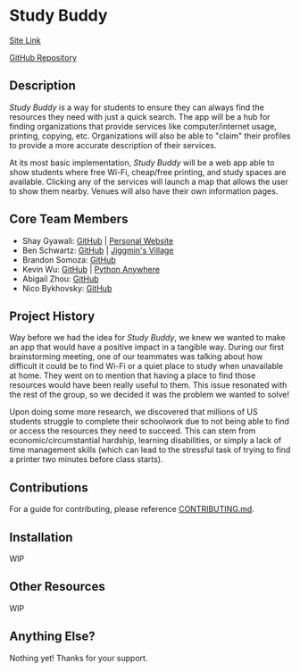 <!-- markdownlint-disable -->
<!-- textlint-disable -->

# Study Buddy

[Site Link](https://dolphin-app-tj6ou.ondigitalocean.app/)

[GitHub Repository](https://github.com/agiledev-students-fall2022/final-project-team-study-buddy)

## Description

*Study Buddy* is a way for students to ensure they can always find the resources they need with just a quick search. The app
will be a hub for finding organizations that provide services like computer/internet usage, printing, copying, etc.
Organizations will also be able to "claim" their profiles to provide a more accurate description of their services.

At its most basic implementation, *Study Buddy* will be a web app able to show students where free Wi-Fi, cheap/free
printing, and study spaces are available. Clicking any of the services will launch a map that allows the user to show them
nearby. Venues will also have their own information pages.

## Core Team Members

- Shay Gyawali: [GitHub](https://github.com/shaygyawali) | [Personal Website](http://shaygyawali.me)
- Ben Schwartz: [GitHub](https://github.com/bls1999) | [Jiggmin's Village](https://jiggmin2.com/)
- Brandon Somoza: [GitHub](https://github.com/BrandonSomoza)
- Kevin Wu: [GitHub](https://github.com/kevin1289) | [Python Anywhere](https://kevinwu.pythonanywhere.com/)
- Abigail Zhou: [GitHub](https://github.com/abigailzhou03)
- Nico Bykhovsky: [GitHub](https://github.com/Bykho-git)

## Project History

Way before we had the idea for *Study Buddy*, we knew we wanted to make an app that would have a positive impact in a
tangible way. During our first brainstorming meeting, one of our teammates was talking about how difficult it could be to
find Wi-Fi or a quiet place to study when unavailable at home. They went on to mention that having a place to find those
resources would have been really useful to them. This issue resonated with the rest of the group, so we decided it was the
problem we wanted to solve!

Upon doing some more research, we discovered that millions of US students struggle to complete their schoolwork due to not
being able to find or access the resources they need to succeed. This can stem from economic/circumstantial hardship,
learning disabilities, or simply a lack of time management skills (which can lead to the stressful task of trying to find a
printer two minutes before class starts).

## Contributions

For a guide for contributing, please reference [CONTRIBUTING.md](https://github.com/agiledev-students-fall2022/final-project-team-study-buddy/blob/master/CONTRIBUTING.md).

## Installation

WIP

## Other Resources

WIP

## Anything Else?

Nothing yet! Thanks for your support.